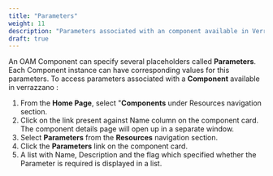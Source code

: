 ```yaml
---
title: "Parameters"
weight: 11
description: "Parameters associated with an component available in Verrazzano"
draft: true
---
```


An OAM Component can specify several placeholders called **Parameters**. Each Component instance can have corresponding values for this parameters. To access parameters associated with a **Component** available in verrazzano :
1. From the **Home Page**, select "**Components** under Resources navigation section.
1. Click on the link present against Name column on the component card. The component details page will open up in a separate window.
1. Select **Parameters** from the **Resources** navigation section. 
1. Click the **Parameters** link on the component card.
1. A list with Name, Description and the flag which specified whether the Parameter is required is displayed in a list.
